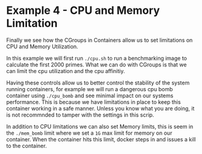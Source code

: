 # Example 4 - CPU and Memory Limitation

Finally we see how the CGroups in Containers allow us to set limitations on CPU and Memory Utilization.

In this example we will first run `./cpu.sh` to run a benchmarking image to calculate the first 2000 primes. What we can do with CGroups is that we can limit the cpu utilization and the cpu affinitiy.

Having these controls allow us to better control the stability of the system running containers, for example we will run a dangerous cpu bomb container using `./cpu_bomb` and see minimal impact on our systems performance. This is because we have limitations in place to keep this container working in a safe manner. Unless you know what you are doing, it is not recommnded to tamper with the settings in this scrip. 

In addition to CPU limitations we can also set Memory limits, this is seem in the `./mem_bomb` limit where we set a `1G` max limit for memory on our container. When the container hits this limit, docker steps in and issues a kill to the container.
